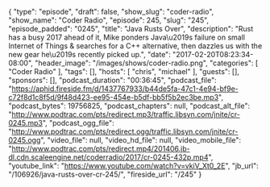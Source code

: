 {
  "type": "episode",
  "draft": false,
  "show_slug": "coder-radio",
  "show_name": "Coder Radio",
  "episode": 245,
  "slug": "245",
  "episode_padded": "0245",
  "title": "Java Rusts Over",
  "description": "Rust has a busy 2017 ahead of it, Mike ponders Java\u2019s failure on small Internet of Things & searches for a C++ alternative, then dazzles us with the new gear he\u2019s recently picked up.",
  "date": "2017-02-20T08:23:34-08:00",
  "header_image": "/images/shows/coder-radio.png",
  "categories": [
    "Coder Radio"
  ],
  "tags": [],
  "hosts": [
    "chris",
    "michael"
  ],
  "guests": [],
  "sponsors": [],
  "podcast_duration": "00:36:45",
  "podcast_file": "https://aphid.fireside.fm/d/1437767933/b44de5fa-47c1-4e94-bf9e-c72f8d1c8f5d/9f48d423-ee95-454e-b5df-bb5f5b2ec3be.mp3",
  "podcast_bytes": 19756825,
  "podcast_chapters": null,
  "podcast_alt_file": "http://www.podtrac.com/pts/redirect.mp3/traffic.libsyn.com/jnite/cr-0245.mp3",
  "podcast_ogg_file": "http://www.podtrac.com/pts/redirect.ogg/traffic.libsyn.com/jnite/cr-0245.ogg",
  "video_file": null,
  "video_hd_file": null,
  "video_mobile_file": "http://www.podtrac.com/pts/redirect.mp4/201406.jb-dl.cdn.scaleengine.net/coderradio/2017/cr-0245-432p.mp4",
  "youtube_link": "https://www.youtube.com/watch?v=vkiV_Xt0_2E",
  "jb_url": "/106926/java-rusts-over-cr-245/",
  "fireside_url": "/245"
}

